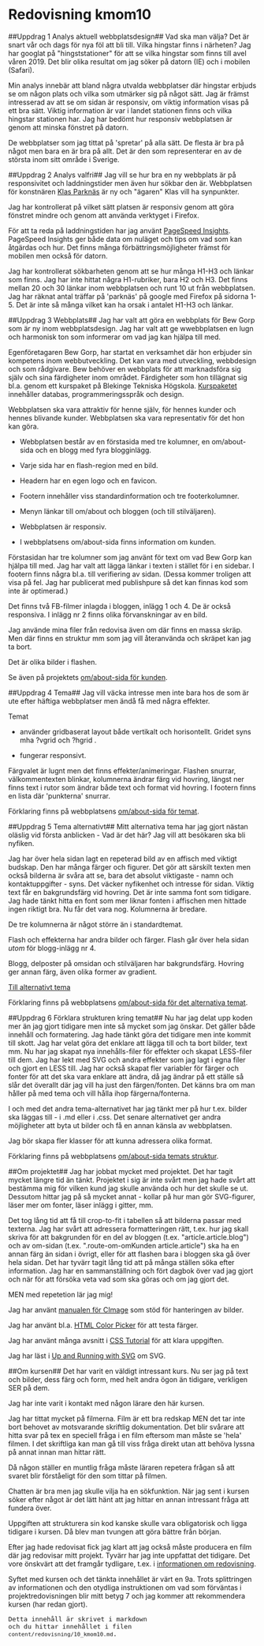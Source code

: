 ---
---
Redovisning kmom10
=========================


##Uppdrag 1 Analys aktuell webbplatsdesign##
Vad ska man välja? Det är snart vår och dags för nya föl att bli till. Vilka hingstar finns i närheten? Jag har googlat på "hingststationer" för att se vilka hingstar som finns till avel våren 2019. Det blir olika resultat om jag söker på datorn (IE) och i mobilen (Safari).

Min analys innebär att bland några utvalda webbplatser där hingstar erbjuds se om någon plats och vilka som utmärker sig på något sätt. Jag är främst intresserad av att se om sidan är responsiv, om viktig information visas på ett bra sätt. Viktig information är var i landet stationen finns och vilka hingstar stationen har. Jag har bedömt hur responsiv webbplatsen är genom att minska fönstret på datorn.

De webbplatser som jag tittat på 'spretar' på alla sätt. De flesta är bra på något men bara en är bra på allt. Det är den som representerar en av de största inom sitt område i Sverige.

##Uppdrag 2 Analys valfri##
Jag vill se hur bra en ny webbplats är på responsivitet och laddningstider men även hur sökbar den är.
Webbplatsen för konstnären [Klas Parknäs](https://klasparknas.se/) är ny och "ägaren" Klas vill ha synpunkter.

Jag har kontrollerat på vilket sätt platsen är responsiv genom att göra fönstret mindre och genom att använda verktyget i Firefox.

För att ta reda på laddningstiden har jag använt [PageSpeed Insights](https://developers.google.com/speed/pagespeed/insights/?hl=sv). PageSpeed Insights ger både data om nuläget och tips om vad som kan åtgärdas och hur. Det finns många förbättringsmöjligheter främst för mobilen men också för datorn.

Jag har kontrollerat sökbarheten genom att se hur många H1-H3 och länkar som finns. Jag har inte hittat några H1-rubriker, bara H2 och H3. Det finns mellan 20 och 30 länkar inom webbplatsen och runt 10 ut från webbplatsen. Jag har räknat antal träffar på 'parknäs' på google med Firefox på sidorna 1-5. Det är inte så många vilket kan ha orsak i antalet H1-H3 och länkar.

##Uppdrag 3 Webbplats##
Jag har valt att göra en webbplats för Bew Gorp som är ny inom webbplatsdesign. Jag har valt att ge wwebbplatsen en lugn och harmonisk ton som informerar om vad jag kan hjälpa till med.

Egenföretagaren Bew Gorp, har startat en verksamhet där hon erbjuder sin kompetens inom webbutveckling. Det kan vara med utveckling, webbdesign och som rådgivare. Bew behöver en webbplats för att marknadsföra sig själv och sina färdigheter inom området. Färdigheter som hon tillägnat sig bl.a. genom ett kurspaket på Blekinge Tekniska Högskola. [Kurspaketet](https://dbwebb.se/utbildning/webbprogrammering-och-databaser-30hp) innehåller databas, programmeringsspråk och design.

Webbplatsen ska vara attraktiv för henne själv, för hennes kunder och hennes blivande kunder. Webbplatsen ska vara representativ för det hon kan göra.

* Webbplatsen består av en förstasida med tre kolumner, en om/about-sida och en blogg med fyra blogginlägg.

* Varje sida har en flash-region med en bild.

* Headern har en egen logo och en favicon.

* Footern innehåller viss standardinformation och tre footerkolumner.

* Menyn länkar till om/about och bloggen (och till stilväljaren).

* Webbplatsen är responsiv.

* I webbplatsens om/about-sida finns information om kunden.

Förstasidan har tre kolumner som jag använt för text om vad Bew Gorp kan hjälpa till med. Jag har valt att lägga länkar i texten i stället för i en sidebar. I footern finns några bl.a. till verifiering av sidan. (Dessa kommer troligen att visa på fel. Jag har publicerat med publishpure så det kan finnas kod som inte är optimerad.)

Det finns två FB-filmer inlagda i bloggen, inlägg 1 och 4. De är också responsiva. I inlägg nr 2 finns olika förvanskningar av en bild.

Jag använde mina filer från redovisa även om där finns en massa skräp. Men där finns en struktur mm som jag vill återanvända och skräpet kan jag ta bort.

Det är olika bilder i flashen.

Se även på projektets [om/about-sida för kunden](http://www.student.bth.se/~brha18/dbwebb-kurser/design/me/proj/htdocs/om/omKunden).

##Uppdrag 4 Tema##
Jag vill väcka intresse men inte bara hos de som är ute efter häftiga webbplatser men ändå få med några effekter.

Temat

* använder gridbaserat layout både vertikalt och horisontellt. Gridet syns mha ?vgrid och ?hgrid .

* fungerar responsivt.

Färgvalet är lugnt men det finns effekter/animeringar. Flashen snurrar, välkommentexten blinkar, kolumnerna ändrar färg vid hovring, längst ner finns text i rutor som ändrar både text och format vid hovring. I footern finns en lista där 'punkterna' snurrar.

Förklaring finns på webbplatsens [om/about-sida för temat](http://www.student.bth.se/~brha18/dbwebb-kurser/design/me//proj/htdocs/om/omTemat).

##Uppdrag 5 Tema alternativt##
Mitt alternativa tema har jag gjort nästan oläslig vid första anblicken - Vad är det här? Jag vill att besökaren ska bli nyfiken.

Jag har över hela sidan lagt en repeterad bild av en affisch med viktigt budskap. Den har många färger och figurer. Det gör att särskilt texten men också bilderna är svåra att se, bara det absolut viktigaste - namn och kontaktuppgifter - syns. Det väcker nyfikenhet och intresse för sidan. Viktig text får en bakgrundsfärg vid hovring. Det är inte samma font som tidigare. Jag hade tänkt hitta en font som mer liknar fonten i affischen men hittade ingen riktigt bra. Nu får det vara nog. Kolumnerna är bredare.

De tre kolumnerna är något större än i standardtemat.

Flash och effekterna har andra bilder och färger. Flash går över hela sidan *utom* för blogg-inlägg nr 4.

Blogg, delposter på omsidan och stilväljaren har bakgrundsfärg. Hovring ger annan färg, även olika former av gradient.

[Till alternativt tema](http://www.student.bth.se/~brha18/dbwebb-kurser/design/me/proj/htdocs/?style=kmom10_alt_2)

Förklaring finns på webbplatsens [om/about-sida för det alternativa temat](http://www.student.bth.se/~brha18/dbwebb-kurser/design/me/proj/htdocs/om/omAlttemat).

##Uppdrag 6 Förklara strukturen kring temat##
Nu har jag delat upp koden mer än jag gjort tidigare men inte så mycket som jag önskar. Det gäller både innehåll och formatering. Jag hade tänkt göra det tidigare men inte kommit till skott. Jag har velat göra det enklare att lägga till och ta bort bilder, text mm. Nu har jag skapat nya innehålls-filer för effekter och skapat LESS-filer till dem. Jag har lekt med SVG och andra effekter som jag lagt i egna filer och gjort en LESS till. Jag har också skapat fler variabler för färger och fonter för att det ska vara enklare att ändra, då jag ändrar på ett ställe så slår det överallt där jag vill ha just den färgen/fonten. Det känns bra om man håller på med tema och vill hålla ihop färgerna/fonterna.

I och med det andra tema-alternativet har jag tänkt mer på hur t.ex. bilder ska läggas till - i .md eller i .css. Det senare alternativet ger andra möjligheter att byta ut bilder och få en annan känsla av webbplatsen.

Jag bör skapa fler klasser för att kunna adressera olika format.

Förklaring finns på webbplatsens [om/about-sida temats struktur](http://www.student.bth.se/~brha18/dbwebb-kurser/design/me/proj/htdocs/om/omStrukturen).

##Om projektet##
Jag har jobbat mycket med projektet. Det har tagit mycket längre tid än tänkt. Projektet i sig är inte svårt men jag hade svårt att bestämma mig för vilken kund jag skulle använda och hur det skulle se ut. Dessutom hittar jag på så mycket annat - kollar på hur man gör SVG-figurer, läser mer om fonter, läser inlägg i gitter, mm.

Det tog lång tid att få till crop-to-fit i tabellen så att bilderna passar med texterna. Jag har svårt att adressera formatteringen rätt, t.ex. hur jag skall skriva för att bakgrunden för en del av bloggen (t.ex. "article.article.blog") och av om-sidan (t.ex. ".route-om-omKunden article.article") ska ha en annan färg än sidan i övrigt, eller för att flashen bara i bloggen ska gå över hela sidan. Det har tyvärr tagit lång tid att på många ställen söka efter information. Jag har en sammanställning och fört dagbok över vad jag gjort och när för att försöka veta vad som ska göras och om jag gjort det.

MEN med repetetion lär jag mig!

Jag har använt [manualen för CImage](https://cimage.se/doc) som stöd för hanteringen av bilder.

Jag har använt bl.a. [HTML Color Picker](https://www.w3schools.com/colors/colors_picker.asp) för att testa färger.

Jag har använt många avsnitt i [CSS Tutorial](https://www.w3schools.com/css/default.asp) för att klara uppgiften.

Jag har läst i [Up and Running with SVG](http://svgtutorial.com/) om SVG.

##Om kursen##
Det har varit en väldigt intressant kurs. Nu ser jag på text och bilder, dess färg och form,  med helt andra ögon än tidigare, verkligen SER på dem.

Jag har inte varit i kontakt med någon lärare den här kursen.

Jag har tittat mycket på filmerna. Film är ett bra redskap MEN det tar inte bort behovet av motsvarande skriftlig dokumentation. Det blir svårare att hitta svar på tex en speciell fråga i en film eftersom man måste se 'hela' filmen. I det skriftliga kan man gå till viss fråga direkt utan att behöva lyssna på annat innan man hittar rätt.

Då någon ställer en muntlig fråga måste läraren repetera frågan så att svaret blir förståeligt för den som tittar på filmen.

Chatten är bra men jag skulle vilja ha en sökfunktion. När jag sent i kursen söker efter något är det lätt hänt att jag hittar en annan intressant fråga att fundera över.

Uppgiften att strukturera sin kod kanske skulle vara obligatorisk och ligga tidigare i kursen. Då blev man tvungen att göra bättre från början.

Efter jag hade redovisat fick jag klart att jag också måste producera en film där jag redovisar mitt projekt. Tyvärr har jag inte uppfattat det tidigare. Det vore önskvärt att det framgår tydligare, t.ex. i [informationen om redovisning](https://dbwebb.se/kurser/design-v2/kmom10).

Syftet med kursen och det tänkta innehållet är värt en 9a. Trots splittringen av informationen och den otydliga instruktionen om vad som förväntas i projektredovisningen blir mitt betyg 7 och jag kommer att rekommendera kursen (har redan gjort).


<code style="font-size: small;">Detta innehåll är skrivet i markdown och du hittar innehållet i filen `content/redovisning/10_kmom10.md`.</code>
